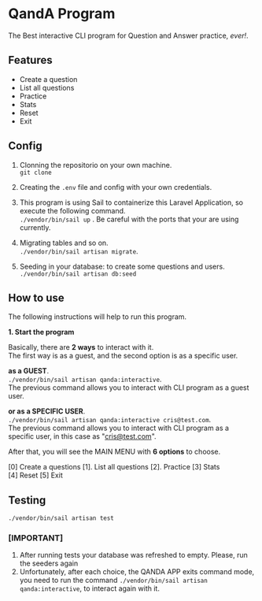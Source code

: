 # QandA Program  
  
The Best interactive CLI program for Question and Answer practice, _ever!_.  
  
## Features  
- Create a question  
- List all questions  
- Practice  
- Stats  
- Reset  
- Exit  
  
## Config 

1. Clonning the repositorio on your own machine.  
`git clone`  
  
2. Creating the `.env` file and config with your own credentials.  
  
3. This program is using Sail to containerize this Laravel Application, so execute the following command.  
`./vendor/bin/sail up` . Be careful with the ports that your are using currently.  
  
4. Migrating tables and so on.  
`./vendor/bin/sail artisan migrate`.  
  
5. Seeding in your database: to create some questions and users.  
`./vendor/bin/sail artisan db:seed`  
  
## How to use  
  
The following instructions will help to run this program.   
  
**1. Start the program**  
  
Basically, there are **2 ways** to interact with it.  
The first way is as a guest, and the second option is as a specific user.  
  
**as a GUEST**.  
`./vendor/bin/sail artisan qanda:interactive`.  
The previous command allows you to interact with CLI program as a guest user.   
      
**or as a SPECIFIC USER**.  
`./vendor/bin/sail artisan qanda:interactive cris@test.com`.  
The previous command allows you to interact with CLI program as a specific user, in this case as "cris@test.com".  
  
After that, you will see the MAIN MENU with **6 options** to choose.  
  
[0] Create a questions
[1]. List all questions
[2]. Practice
[3] Stats  
[4] Reset
[5] Exit
  
## Testing  
`./vendor/bin/sail artisan test`

### [IMPORTANT] 
1. After running tests your database was refreshed to empty. Please, run the seeders again
2. Unfortunately, after each choice, the QANDA APP exits command mode, you need to run the command `./vendor/bin/sail artisan qanda:interactive`, 
to interact again with it. 
